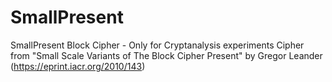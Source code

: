 # SmallPresent
SmallPresent Block Cipher - Only for Cryptanalysis experiments
Cipher from "Small Scale Variants of The Block Cipher Present" by Gregor Leander
(https://eprint.iacr.org/2010/143)
